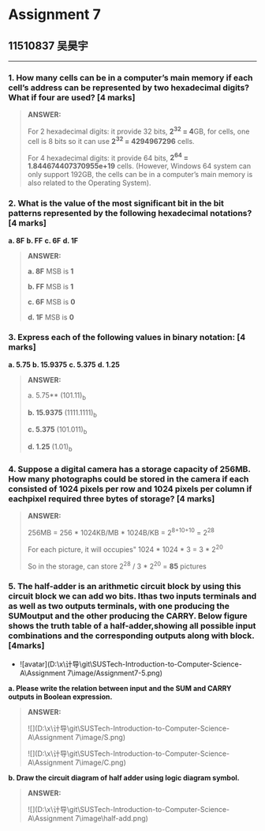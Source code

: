 # Assignment 7
## 11510837 吴昊宇
-------------------
### 1. How many cells can be in a computer’s main memory if each cell’s address can be represented by two hexadecimal digits? What if four  are used? [4 marks]

> **ANSWER:**
>
> For 2 hexadecimal digits: it provide 32 bits, **2<sup>32</sup> = 4**GB, for cells, one cell is 8 bits so it can use **2<sup>32</sup> = 4294967296** cells.
>
> For 4 hexadecimal digits: it provide 64 bits, **2<sup>64</sup> = 1.844674407370955e+19** cells. (However, Windows 64 system can only support 192GB, the  cells can be in a computer’s main memory is also related to the Operating System).



### 2. What is the value of the most significant bit in the bit patterns represented by the following hexadecimal notations? [4 marks]

**a. 8F**   **b. FF** **c. 6F** **d. 1F**

>**ANSWER:**
>
>**a. 8F**  MSB is **1** 
>
>**b. FF** MSB is **1** 
>
>**c. 6F** MSB is **0**
>
>**d. 1F** MSB is **0** 

### 3. Express each of the following values in binary notation: [4 marks]

**a. 5.75**  **b. 15.9375**  **c. 5.375** **d. 1.25**

> **ANSWER:**
>
> a. 5.75**   (101.11)<sub>b</sub>
>
> **b. 15.9375**  (1111.1111)<sub>b</sub> 
>
> **c. 5.375**  (101.011)<sub>b</sub> 
>
> **d. 1.25**  (1.01)<sub>b</sub> 

###  4. Suppose a digital camera has a storage capacity of 256MB. How many photographs could be stored in the camera if each consisted of 1024 pixels per row and 1024 pixels per column if eachpixel required three bytes of storage? [4 marks]

> **ANSWER:**
>
> 256MB = 256 * 1024KB/MB * 1024B/KB = 2<sup>8+10+10</sup> = 2<sup>28</sup>
>
> For each picture, it will occupies" 1024 * 1024 * 3 = 3 * 2<sup>20</sup>
>
> So in the storage, can store 2<sup>28</sup> / 3 * 2<sup>20</sup> = **85** pictures

### 5. The half-adder is an arithmetic circuit block by using this circuit block we can add wo bits. Ithas two inputs terminals and as well as two outputs terminals, with one producing the SUMoutput and the other producing the CARRY. Below figure shows the truth table of a half-adder,showing all possible input combinations and the corresponding outputs along with block. [4marks]

- ![avatar](D:\x\计导\git\SUSTech-Introduction-to-Computer-Science-A\Assignment 7\image/Assignment7-5.png)



**a. Please write the relation between input and the SUM and CARRY outputs in Boolean expression.**

> **ANSWER:**
>
> ![](D:\x\计导\git\SUSTech-Introduction-to-Computer-Science-A\Assignment 7\image/S.png)
>
> ![](D:\x\计导\git\SUSTech-Introduction-to-Computer-Science-A\Assignment 7\image/C.png)

**b. Draw the circuit diagram of half adder using logic diagram symbol.**

> **ANSWER:**
>
> ![](D:\x\计导\git\SUSTech-Introduction-to-Computer-Science-A\Assignment 7\image\half-add.png)



